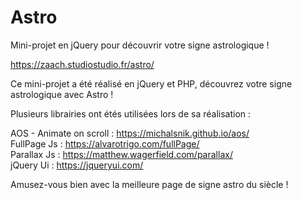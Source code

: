 # Astro
Mini-projet en jQuery pour découvrir votre signe astrologique ! 

https://zaach.studiostudio.fr/astro/

Ce mini-projet a été réalisé en jQuery et PHP, découvrez votre signe astrologique avec Astro !

Plusieurs librairies ont étés utilisées lors de sa réalisation : 

AOS - Animate on scroll : https://michalsnik.github.io/aos/ <br>
FullPage Js : https://alvarotrigo.com/fullPage/ <br>
Parallax Js : https://matthew.wagerfield.com/parallax/ <br>
jQuery Ui : https://jqueryui.com/

Amusez-vous bien avec la meilleure page de signe astro du siècle !
